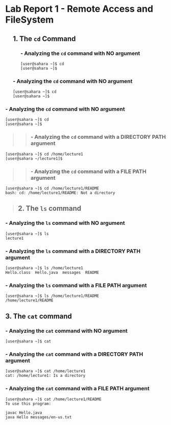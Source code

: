 # Lab Report 1 - Remote Access and FileSystem

<ol markdown="1">
  
  ## 1. The `cd` Command

  <ol markdown="1">

  ### - Analyzing the `cd` command with **NO** argument
  
  ```
  [user@sahara ~]$ cd
  [user@sahara ~]$
  ```

  </ol>

  ### - Analyzing the `cd` command with **NO** argument

  ```
  [user@sahara ~]$ cd
  [user@sahara ~]$
  ```

</ol>
  

  
### - Analyzing the `cd` command with **NO** argument

```
[user@sahara ~]$ cd
[user@sahara ~]$
```

>> ### - Analyzing the `cd` command with a **DIRECTORY PATH** argument

```
[user@sahara ~]$ cd /home/lecture1
[user@sahara ~/lecture1]$ 
```

>> ### - Analyzing the `cd` command with a **FILE PATH** argument

```
[user@sahara ~]$ cd /home/lecture1/README
bash: cd: /home/lecture1/README: Not a directory
```

> ## 2. The `ls` command


### - Analyzing the `ls` command with **NO** argument 

```
[user@sahara ~]$ ls
lecture1
```

### - Analyzing the `ls` command with a **DIRECTORY PATH** argument

```
[user@sahara ~]$ ls /home/lecture1
Hello.class  Hello.java  messages  README
```

###  - Analyzing the `ls` command with a **FILE PATH** argument

```
[user@sahara ~]$ ls /home/lecture1/README
/home/lecture1/README
```

## 3. The `cat` command

### - Analyzing the `cat` command with **NO** argument

```
[user@sahara ~]$ cat

```

### - Analyzing the `cat` command with a **DIRECTORY PATH** argument

```
[user@sahara ~]$ cat /home/lecture1
cat: /home/lecture1: Is a directory
```

###  - Analyzing the `cat` command with a **FILE PATH** argument

```
[user@sahara ~]$ cat /home/lecture1/README
To use this program:

javac Hello.java
java Hello messages/en-us.txt
```



